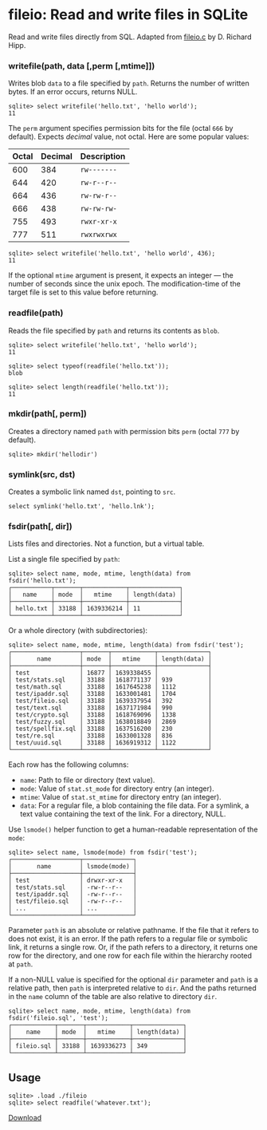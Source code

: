 # fileio: Read and write files in SQLite

Read and write files directly from SQL. Adapted from [fileio.c](https://sqlite.org/src/file/ext/misc/fileio.c) by D. Richard Hipp.

### writefile(path, data [,perm [,mtime]])

Writes blob `data` to a file specified by `path`. Returns the number of written bytes. If an error occurs, returns NULL.

```
sqlite> select writefile('hello.txt', 'hello world');
11
```

The `perm` argument specifies permission bits for the file (octal `666` by default). Expects _decimal_ value, not octal. Here are some popular values:

| Octal | Decimal | Description |
| ----- | ------- | ----------- |
| 600   | 384     | `rw-------` |
| 644   | 420     | `rw-r--r--` |
| 664   | 436     | `rw-rw-r--` |
| 666   | 438     | `rw-rw-rw-` |
| 755   | 493     | `rwxr-xr-x` |
| 777   | 511     | `rwxrwxrwx` |

```
sqlite> select writefile('hello.txt', 'hello world', 436);
11
```

If the optional `mtime` argument is present, it expects an integer — the number of seconds since the unix epoch. The modification-time of the target file is set to this value before returning.

### readfile(path)

Reads the file specified by `path` and returns its contents as `blob`.

```
sqlite> select writefile('hello.txt', 'hello world');
11

sqlite> select typeof(readfile('hello.txt'));
blob

sqlite> select length(readfile('hello.txt'));
11
```

### mkdir(path[, perm])

Creates a directory named `path` with permission bits `perm` (octal `777` by default).

```
sqlite> mkdir('hellodir')
```

### symlink(src, dst)

Creates a symbolic link named `dst`, pointing to `src`.

```
select symlink('hello.txt', 'hello.lnk');
```

### fsdir(path[, dir])

Lists files and directories. Not a function, but a virtual table.

List a single file specified by `path`:

```
sqlite> select name, mode, mtime, length(data) from fsdir('hello.txt');
┌───────────┬───────┬────────────┬──────────────┐
│   name    │ mode  │   mtime    │ length(data) │
├───────────┼───────┼────────────┼──────────────┤
│ hello.txt │ 33188 │ 1639336214 │ 11           │
└───────────┴───────┴────────────┴──────────────┘
```

Or a whole directory (with subdirectories):

```
sqlite> select name, mode, mtime, length(data) from fsdir('test');
┌───────────────────┬───────┬────────────┬──────────────┐
│       name        │ mode  │   mtime    │ length(data) │
├───────────────────┼───────┼────────────┼──────────────┤
│ test              │ 16877 │ 1639338455 │              │
│ test/stats.sql    │ 33188 │ 1618771137 │ 939          │
│ test/math.sql     │ 33188 │ 1617645238 │ 1112         │
│ test/ipaddr.sql   │ 33188 │ 1633001481 │ 1704         │
│ test/fileio.sql   │ 33188 │ 1639337954 │ 392          │
│ test/text.sql     │ 33188 │ 1637171984 │ 990          │
│ test/crypto.sql   │ 33188 │ 1618769096 │ 1338         │
│ test/fuzzy.sql    │ 33188 │ 1638018849 │ 2869         │
│ test/spellfix.sql │ 33188 │ 1637516200 │ 230          │
│ test/re.sql       │ 33188 │ 1633001328 │ 836          │
│ test/uuid.sql     │ 33188 │ 1636919312 │ 1122         │
└───────────────────┴───────┴────────────┴──────────────┘
```

Each row has the following columns:

-   `name`: Path to file or directory (text value).
-   `mode`: Value of `stat.st_mode` for directory entry (an integer).
-   `mtime`: Value of `stat.st_mtime` for directory entry (an integer).
-   `data`: For a regular file, a blob containing the file data. For a symlink, a text value containing the text of the link. For a directory, NULL.

Use `lsmode()` helper function to get a human-readable representation of the `mode`:

```
sqlite> select name, lsmode(mode) from fsdir('test');
┌───────────────────┬──────────────┐
│       name        │ lsmode(mode) │
├───────────────────┼──────────────┤
│ test              │ drwxr-xr-x   │
│ test/stats.sql    │ -rw-r--r--   │
│ test/ipaddr.sql   │ -rw-r--r--   │
│ test/fileio.sql   │ -rw-r--r--   │
│ ...               │ ...          │
└───────────────────┴──────────────┘
```

Parameter `path` is an absolute or relative pathname. If the file that it refers to does not exist, it is an error. If the path refers to a regular file or symbolic link, it returns a single row. Or, if the path refers to a directory, it returns one row for the directory, and one row for each file within the hierarchy rooted at `path`.

If a non-NULL value is specified for the optional `dir` parameter and `path` is a relative path, then `path` is interpreted relative to `dir`. And the paths returned in the `name` column of the table are also relative to directory `dir`.

```
sqlite> select name, mode, mtime, length(data) from fsdir('fileio.sql', 'test');
┌────────────┬───────┬────────────┬──────────────┐
│    name    │ mode  │   mtime    │ length(data) │
├────────────┼───────┼────────────┼──────────────┤
│ fileio.sql │ 33188 │ 1639336273 │ 349          │
└────────────┴───────┴────────────┴──────────────┘
```

## Usage

```
sqlite> .load ./fileio
sqlite> select readfile('whatever.txt');
```

[Download](https://github.com/nalgeon/sqlean/releases/latest)
